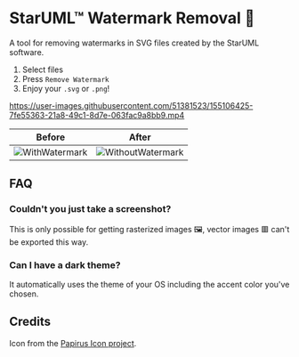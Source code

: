 # StarUML™ Watermark Removal 🧹
A tool for removing watermarks in SVG files created by the StarUML software.

1. Select files
2. Press `Remove Watermark`
3. Enjoy your `.svg` or `.png`!

https://user-images.githubusercontent.com/51381523/155106425-7fe55363-21a8-49c1-8d7e-063fac9a8bb9.mp4

| Before | After |
|    -   |   -   |
| ![WithWatermark](https://user-images.githubusercontent.com/51381523/142168505-f81c183f-e824-41c7-8783-b67dae1f83f9.png) | ![WithoutWatermark](https://user-images.githubusercontent.com/51381523/142168508-7f94454b-0067-42df-b47d-ae98ca70700e.png) |

## FAQ
### Couldn't you just take a screenshot?
This is only possible for getting rasterized images 🖼️, vector images 🟥 can't be exported this way. 

### Can I have a dark theme?
It automatically uses the theme of your OS including the accent color you've chosen.


## Credits
Icon from the [Papirus Icon project](https://github.com/PapirusDevelopmentTeam/papirus-icon-theme).
